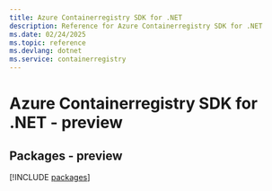 ```yaml
---
title: Azure Containerregistry SDK for .NET
description: Reference for Azure Containerregistry SDK for .NET
ms.date: 02/24/2025
ms.topic: reference
ms.devlang: dotnet
ms.service: containerregistry
---
```

# Azure Containerregistry SDK for .NET - preview
## Packages - preview
[!INCLUDE [packages](containerregistry-index.md)]